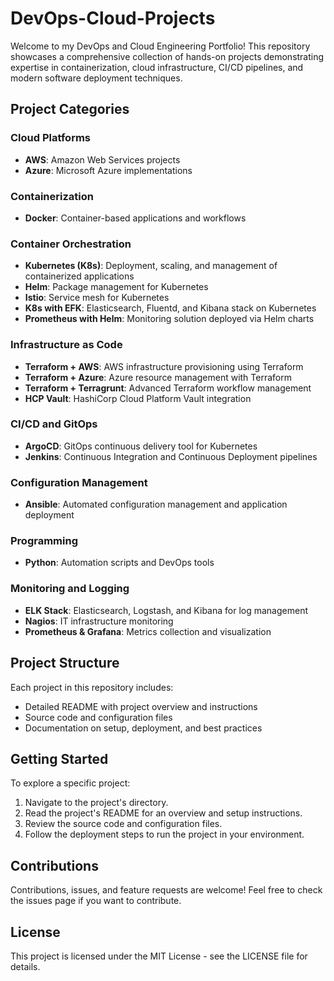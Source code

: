 # DevOps-Cloud-Projects

Welcome to my DevOps and Cloud Engineering Portfolio! This repository showcases a comprehensive collection of hands-on projects demonstrating expertise in containerization, cloud infrastructure, CI/CD pipelines, and modern software deployment techniques.

## Project Categories

### Cloud Platforms
- **AWS**: Amazon Web Services projects
- **Azure**: Microsoft Azure implementations

### Containerization
- **Docker**: Container-based applications and workflows

### Container Orchestration
- **Kubernetes (K8s)**: Deployment, scaling, and management of containerized applications
- **Helm**: Package management for Kubernetes
- **Istio**: Service mesh for Kubernetes
- **K8s with EFK**: Elasticsearch, Fluentd, and Kibana stack on Kubernetes
- **Prometheus with Helm**: Monitoring solution deployed via Helm charts

### Infrastructure as Code
- **Terraform + AWS**: AWS infrastructure provisioning using Terraform
- **Terraform + Azure**: Azure resource management with Terraform
- **Terraform + Terragrunt**: Advanced Terraform workflow management
- **HCP Vault**: HashiCorp Cloud Platform Vault integration

### CI/CD and GitOps
- **ArgoCD**: GitOps continuous delivery tool for Kubernetes
- **Jenkins**: Continuous Integration and Continuous Deployment pipelines

### Configuration Management
- **Ansible**: Automated configuration management and application deployment

### Programming
- **Python**: Automation scripts and DevOps tools

### Monitoring and Logging
- **ELK Stack**: Elasticsearch, Logstash, and Kibana for log management
- **Nagios**: IT infrastructure monitoring
- **Prometheus & Grafana**: Metrics collection and visualization

## Project Structure

Each project in this repository includes:

- Detailed README with project overview and instructions
- Source code and configuration files
- Documentation on setup, deployment, and best practices

## Getting Started

To explore a specific project:

1. Navigate to the project's directory.
2. Read the project's README for an overview and setup instructions.
3. Review the source code and configuration files.
4. Follow the deployment steps to run the project in your environment.

## Contributions

Contributions, issues, and feature requests are welcome! Feel free to check the issues page if you want to contribute.

## License

This project is licensed under the MIT License - see the LICENSE file for details.
